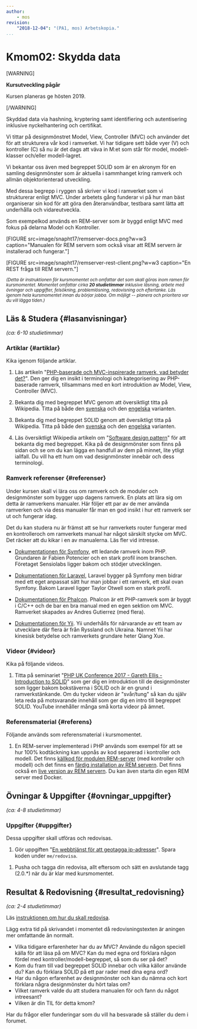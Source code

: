 ```yaml
---
author:
    - mos
revision:
    "2018-12-04": "(PA1, mos) Arbetskopia."
...
```

Kmom02: Skydda data
==================================

[WARNING]

**Kursutveckling pågår**

Kursen planeras ge hösten 2019.

[/WARNING]

Skyddad data via hashning, kryptering samt identifiering och autentisering inklusive nyckelhantering och certifikat.

<!--stop-->


Vi tittar på designmönstret Model, View, Controller (MVC) och använder det för att strukturera vår kod i ramverket. Vi har tidigare sett både vyer (V) och kontroller (C) så nu är det dags att väva in M:et som står för model, modell-klasser och/eller modell-lagret.

Vi bekantar oss även med begreppet SOLID som är en akronym för en samling designmönster som är aktuella i sammhanget kring ramverk och allmän objektorienterad utveckling.

Med dessa begrepp i ryggen så skriver vi kod i ramverket som vi strukturerar enligt MVC. Under arbetets gång funderar vi på hur man bäst organiserar sin kod för att göra den återanvändbar, testbara samt lätta att underhålla och vidareutveckla.

<!--more-->

Som exempelkod används en REM-server som är byggd enligt MVC med fokus på delarna Model och Kontroller.

[FIGURE src=image/snapht17/remserver-docs.png?w=w3 caption="Manualen för REM servern som också visar att REM servern är installerad och fungerar."]

[FIGURE src=image/snapht17/remserver-rest-client.png?w=w3 caption="En REST fråga till REM servern."]



<small><i>(Detta är instruktionen för kursmomentet och omfattar det som skall göras inom ramen för kursmomentet. Momentet omfattar cirka **20 studietimmar** inklusive läsning, arbete med övningar och uppgifter, felsökning, problemlösning, redovisning och eftertanke. Läs igenom hela kursmomentet innan du börjar jobba. Om möjligt -- planera och prioritera var du vill lägga tiden.)</i></small>



Läs & Studera  {#lasanvisningar}
---------------------------------

*(ca: 6-10 studietimmar)*



### Artiklar {#artiklar}

Kika igenom följande artiklar.

1. Läs artikeln "[PHP-baserade och MVC-inspirerade ramverk, vad betyder det?](kunskap/php-baserade-och-mvc-inspirerade-ramverk-vad-betyder-det)". Den ger dig en insikt i terminologi och kategorisering av PHP-baserade ramverk, tillsammans med en kort introduktion av Model, View, Controller (MVC).

1. Bekanta dig med begreppet MVC genom att översiktligt titta på Wikipedia. Titta på både den [svenska](https://sv.wikipedia.org/wiki/Model-View-Controller) och den [engelska](https://en.wikipedia.org/wiki/Model%E2%80%93view%E2%80%93controller) varianten.

1. Bekanta dig med begreppet SOLID genom att översiktligt titta på Wikipedia. Titta på både den [svenska](https://sv.wikipedia.org/wiki/SOLID) och den [engelska](https://en.wikipedia.org/wiki/SOLID_%28object-oriented_design%29) varianten.

1. Läs översiktligt Wikipedia artikeln om "[Software design pattern](https://en.wikipedia.org/wiki/Software_design_pattern)" för att bekanta dig med begreppet. Kika på de designmönster som finns på sidan och se om du kan lägga en handfull av dem på minnet, lite ytligt iallfall. Du vill ha ett hum om vad designmönster innebär och dess terminologi.



### Ramverk referenser {#referenser}

Under kursen skall vi lära oss om ramverk och de moduler och designmönster som bygger upp dagens ramverk. En plats att lära sig om detta är ramverkens manualer. Här följer ett par av de mer använda ramverken och via dess manualer får man en god insikt i hur ett ramverk ser ut och fungerar idag.

Det du kan studera nu är främst att se hur ramverkets router fungerar med en kontrolleroch om ramverkets manual har något särskilt stycke om MVC. Det räcker att du kikar i en av manualerna. Läs fler vid intresse.

* [Dokumentationen för Symfony](https://symfony.com/doc/current/), ett ledande ramverk inom PHP. Grundaren är Fabien Potencier och en stark profil inom branschen. Företaget Sensiolabs ligger bakom och stödjer utvecklingen.

* [Dokumentationen för Laravel](https://laravel.com/docs/5.7), Laravel bygger på Symfony men bidrar med ett eget anpassat sätt hur man jobbar i ett ramverk, ett skal ovan Symfony. Bakom Laravel ligger Taylor Otwell som en stark profil.

* [Dokumentationen för Phalcon](https://docs.phalconphp.com/en/). Phalcon är ett PHP-ramverk som är byggt i C/C++ och de bar en bra manual med en egen sektion om MVC. Ramverket skapades av Andres Gutierrez (med flera).

* [Dokumentationen för Yii](https://www.yiiframework.com/doc/guide/2.0/en). Yii underhålls för närvarande av ett team av utvecklare där flera är från Ryssland och Ukraina. Namnet Yii har kinesisk betydelse och ramverkets grundare heter Qiang Xue.



### Videor {#videor}

Kika på följande videos.

1. Titta på seminariet "[PHP UK Conference 2017 - Gareth Ellis - Introduction to SOLID](https://www.youtube.com/watch?v=86Tt2pW9pv4)" som ger dig en introduktion till de designmönster som ligger bakom bokstäverna i SOLID och är en grund i ramverkstänkande. Om du tycker videon är "svår/tung" så kan du själv leta reda på motsvarande innehåll som ger dig en intro till begreppet SOLID. YouTube innehåller många små korta videor på ämnet.



### Referensmaterial {#referens}

Följande används som referensmaterial i kursmomentet.

1. En REM-server implementerad i PHP används som exempel för att se hur 100% kodtäckning kan uppnås av kod separerad i kontroller och modell. Det finns [källkod för modulen REM-server](https://github.com/canax/remserver) (med kontroller och modell) och det finns en [färdig installation av REM servern](https://github.com/canax/remserver-website). Det finns också en [live version av REM servern](https://rem.dbwebb.se/). Du kan även starta din egen REM server med Docker.



Övningar & Uppgifter  {#ovningar_uppgifter}
-------------------------------------------

*(ca: 4-8 studietimmar)*


<!--
### Övningar {#ovningar}

Gör följande övningar, de behövs normalt för att klara uppgifterna.

1. Jobba igenom artikeln "[En REM Server som Kontroller och Modell](kunskap/en-rem-server-som-kontroller-och-modell)" som ger dig ett exempel hur du skriver kod i form av en kontroller och en modell. REM servern lägger du i `kmom02/remserver`. När du är klar så placerar du den färdiga koden i `me/anax` och integrerar i din me-sida.

-->



### Uppgifter {#uppgifter}

Dessa uppgifter skall utföras och redovisas.

1. Gör uppgiften "[En webbtjänst för att geotagga ip-adresser](uppgift/en-webbtjanst-for-att-geotagga-ip-adresser)". Spara koden under `me/redovisa`.


<!--
1. Refactoring av din me-sida. Integrera REM servern i din me-sida i `me/anax`. Gör en "framsida" till din REM server och berätta vilka länkar du har till REM servern. Denna "framsida" skall vara en del av din me-sida. Har du kod som borde vara strukturerad enligt kontroller/modell? Överväg isåfall att skriva om den.
-->

<!--
1. Gör uppgiften "[Bygg en prototyp till ett kommentarssystem](uppgift/bygg-en-prototyp-till-ett-kommentarssystem)". Du kommer igång och skriver ett enkelt kommentarssystem, det blir en prototyp för att lära sig domänen och skapa en kodbas. Spara koden under `me/anax`.
-->

1. Pusha och tagga din redovisa, allt eftersom och sätt en avslutande tagg (2.0.\*) när du är klar med kursmomentet.



Resultat & Redovisning  {#resultat_redovisning}
-----------------------------------------------

*(ca: 2-4 studietimmar)*

Läs [instruktionen om hur du skall redovisa](./../redovisa).

Lägg extra tid på skrivandet i momentet då redovisningstexten är aningen mer omfattande än normalt.

* Vilka tidigare erfarenheter har du av MVC? Använde du någon speciell källa för att läsa på om MVC? Kan du med egna ord förklara någon fördel med kontroller/modell-begreppet, så som du ser på det?
* Kom du fram till vad begreppet SOLID innebar och vilka källor använde du? Kan du förklara SOLID på ett par rader med dina egna ord?
* Har du någon erfarenhet av designmönster och kan du nämna och kort förklara några designmönster du hört talas om?
* Vilket ramverk valde du att studera manualen för och fann du något intreesant?
* Vilken är din TIL för detta kmom?

Har du frågor eller funderingar som du vill ha besvarade så ställer du dem i forumet.
